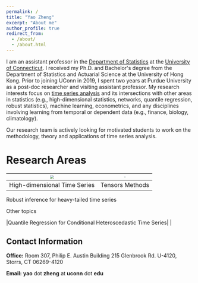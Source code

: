 ```yaml
---
permalink: /
title: "Yao Zheng"
excerpt: "About me"
author_profile: true
redirect_from: 
  - /about/
  - /about.html
---
```


I am an assistant professor in the [Department of Statistics](https://statistics.uconn.edu/) at the [University of Connecticut](https://uconn.edu/). I received my Ph.D. and Bachelor's degree from the Department of Statistics and Actuarial Science at the University of Hong Kong. Prior to joining UConn in 2019, I spent two  years at Purdue University as a post-doc researcher and visiting assistant professor. My research interests focus on [time series analysis](https://en.wikipedia.org/wiki/Time_series) and its intersections with other areas in statistics (e.g., high-dimensional statistics, networks, quantile regression, robust statistics), machine learning, econometrics, and any disciplines involving learning from temporal or dependent data (e.g., finance, biology, climatology).

Our research team is actively looking for motivated students to work on the methodology, theory and applications of time series analysis.

# Research Areas

| <img src="https://yaozheng-stat.github.io/images/fig_macro20.png" style="zoom:60%;" /> | <img src="https://yaozheng-stat.github.io/images/fig_tensor_ts.png" style="zoom:20%;" /> |
| ---- | ---- |
|High-dimensional Time Series | Tensors Methods |


Robust inference for heavy-tailed time series



Other topics

|Quantile Regression for Conditional Heteroscedastic Time Series|      |



## Contact Information

**Office:**  Room 307, Philip E. Austin Building
215 Glenbrook Rd. U-4120, Storrs, CT 06269-4120

**Email:**  **yao** dot **zheng** at **uconn** dot **edu**


